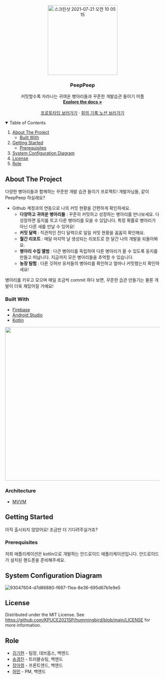 

<!-- PROJECT LOGO -->
<br />
<p align="center">
  <a href="https://ovenapp.io/view/7yFxMZwFyZ10NiwMUPbTV39nFHsFDtfz/clQkh">
    <img width="227" alt="스크린샷 2021-07-21 오전 10 05 15" src="https://user-images.githubusercontent.com/54930877/126414507-7129adca-947a-4707-86a0-dcb15871194f.png">
  </a>

  <h3 align="center">PeepPeep</h3>

  <p align="center">
    커밋할수록 자라나는 귀여운 병아리들과 꾸준한 개발습관 들이기 어플
    <br />
    <a href="https://github.com/KPUCE2021SP/hummingbird"><strong>Explore the docs »</strong></a>
    <br />
    <br />
    <a href="https://ovenapp.io/view/7yFxMZwFyZ10NiwMUPbTV39nFHsFDtfz#1CXFY">프로토타입 보러가기</a>
    ·
    <a href="https://www.notion.so/12341cb0f7cb4c7fa11d6e3141e6ce81?v=62cc868baadf48c3b2bd810741db7109">회의 기록 노션 보러가기</a>
  </p>
</p>



<!-- TABLE OF CONTENTS -->
<details open="open">
  <summary>Table of Contents</summary>
  <ol>
    <li>
      <a href="#about-the-project">About The Project</a>
      <ul>
        <li><a href="#built-with">Built With</a></li>
      </ul>
    </li>
    <li>
      <a href="#getting-started">Getting Started</a>
      <ul>
        <li><a href="#prerequisites">Prerequisites</a></li>
      </ul>
    </li>
    <li><a href="#system-configuration-diagram">System Configuration Diagram</a></li>
    <li><a href="#license">License</a></li>
    <li><a href="#role">Role</a></li>
  </ol>
</details>

<!-- ABOUT THE PROJECT -->
## About The Project
다양한 병아리들과 함께하는 꾸준한 개발 습관 들이기 프로젝트!
개발자님들, 같이 PeepPeep 하실래요?

- Github 계정과의 연동으로 나의 커밋 현황을 간편하게 확인하세요.
    - **다양하고 귀여운 병아리들** : 꾸준히 커밋하고 성장하는 병아리를 만나보세요. 다 성장하면 둥지를 트고 다른 병아리를 모을 수 있답니다. 특정 확률로 병아리가 아닌 다른 새를 만날 수 있어요!
    - **커밋 달력** : 직관적인 잔디 달력으로 일일 커밋 현황을 꼼꼼히 확인해요.
    - **월간 리포트** : 매달 마지막 날 생성되는 리포트로 한 달간 나의 개발을 되돌아봐요.
    - **병아리 수집 앨범** : 다큰 병아리를 독립하여 다른 병아리가 올 수 있도록 둥지를 만들고 떠납니다. 지금까지 모은 병아리들을 추억할 수 있습니다.
    - **농장 탐험** : 다른 깃허브 유저들의 병아리를 확인하고 얼마나 커밋했는지 확인하세요!

병아리를 키우고 모으며 매일 조금씩 commit 하다 보면, 꾸준한 습관 만들기는 물론 개발이 더욱 재밌어질 거예요!

### Built With

* [Firebase](https://firebase.google.com/)
* [Android Studio](https://developer.android.com/studio)
* [Kotlin](https://developer.android.com/kotlin)

<img src="https://user-images.githubusercontent.com/54930877/126727419-a0559519-e34b-42f6-a800-0917cbb5d19f.jpg" width=600 height=500></img>

### Architecture

* [MVVM](https://developer.android.com/jetpack/guide?hl=ko)

<!-- GETTING STARTED -->
## Getting Started

아직 출시되지 않았어요! 조금만 더 기다려주실거죠?

### Prerequisites

저희 애플리케이션은 kotlin으로 개발하는 안드로이드 애플리케이션입니다. 안드로이드가 설치된 핸드폰을 준비해주세요.

<!-- 시스템 구성도 -->
## System Configuration Diagram
![93047604-d7d86880-f697-11ea-8e36-695d67b1e9e5](https://user-images.githubusercontent.com/54930877/126727611-32a60de1-e299-471c-abdc-2498aca8987b.png)

<!-- LICENSE -->
## License

Distributed under the MIT License. See https://github.com/KPUCE2021SP/hummingbird/blob/main/LICENSE for more information.


<!-- Role -->
## Role

* [김기현](https://github.com/kim1387) - 팀장, 데브옵스, 백엔드
* [송경진](https://github.com/kjsong99) - 트러블슈팅, 백엔드
* [장아령](https://github.com/aristo0922) - 프론트엔드, 백엔드
* [허민](https://github.com/hhhminme) - PM, 백엔드
